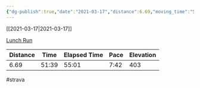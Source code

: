 ```yaml
---
{"dg-publish":true,"date":"2021-03-17","distance":6.69,"moving_time":"51:39","elapsed_time":"55:01","pace":"7:42","total_elevation_gain":403,"url":"https://www.strava.com/activities/4964147538","permalink":"/01-personal/strava/2021-03-17-lunch-run/","dgPassFrontmatter":true}
---
```



[[2021-03-17\|2021-03-17]]

[Lunch Run](https://www.strava.com/activities/4964147538)

| Distance | Time  | Elapsed Time | Pace | Elevation |
| -------- | ----- | ------------ | ---- | --------- |
| 6.69     | 51:39 | 55:01        | 7:42 | 403       |




#strava
